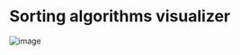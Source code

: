 # Sorting algorithms visualizer

![image](https://github.com/user-attachments/assets/13bc9751-6294-4104-b6ce-38ea30b29441)
